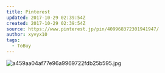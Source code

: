 ```yaml
---
title: Pinterest
updated: 2017-10-29 02:39:54Z
created: 2017-10-29 02:39:54Z
source: https://www.pinterest.jp/pin/409968372301941947/
author: xyvyx10
tags:
  - ToBuy
---
```


![a459aa04af77e96a9969722fdb25b595.jpg](../_resources/a459aa04af77e96a9969722fdb25b595.jpg)